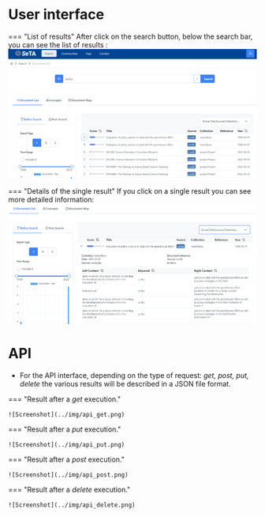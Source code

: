 # User interface

=== "List of results"
    After click on the search button, below the search bar, you can see the list of results    :
    ![Screenshot](../img/search_results.png)




=== "Details of the single result"
    If you click on a single result you can see more detailed information:
    ![Screenshot](../img/search_results_detail.png)



# API

- For the API interface, depending on the type of request: *get, post, put, delete* the various results will be described in a JSON file format. 

=== "Result after a *get* execution."
        
    ![Screenshot](../img/api_get.png)

=== "Result after a *put* execution."
        
    ![Screenshot](../img/api_put.png)

=== "Result after a *post* execution."
        
    ![Screenshot](../img/api_post.png)  

=== "Result after a *delete* execution."
        
    ![Screenshot](../img/api_delete.png)   


